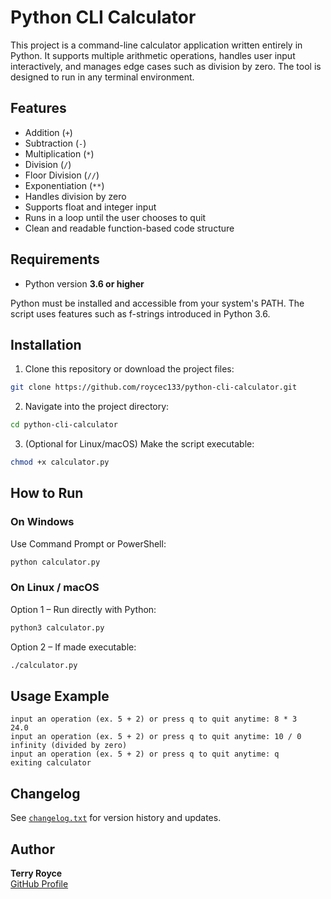 # Python CLI Calculator

This project is a command-line calculator application written entirely in Python. It supports multiple arithmetic operations, handles user input interactively, and manages edge cases such as division by zero. The tool is designed to run in any terminal environment.

## Features

- Addition (`+`)
- Subtraction (`-`)
- Multiplication (`*`)
- Division (`/`)
- Floor Division (`//`)
- Exponentiation (`**`)
- Handles division by zero
- Supports float and integer input
- Runs in a loop until the user chooses to quit
- Clean and readable function-based code structure

## Requirements

- Python version **3.6 or higher**

Python must be installed and accessible from your system's PATH. The script uses features such as f-strings introduced in Python 3.6.

## Installation

1. Clone this repository or download the project files:

```bash
git clone https://github.com/roycec133/python-cli-calculator.git
```

2. Navigate into the project directory:

```bash
cd python-cli-calculator
```

3. (Optional for Linux/macOS) Make the script executable:

```bash
chmod +x calculator.py
```

## How to Run

### On Windows

Use Command Prompt or PowerShell:

```bash
python calculator.py
```

### On Linux / macOS

Option 1 – Run directly with Python:

```bash
python3 calculator.py
```

Option 2 – If made executable:

```bash
./calculator.py
```

## Usage Example

```
input an operation (ex. 5 + 2) or press q to quit anytime: 8 * 3
24.0
input an operation (ex. 5 + 2) or press q to quit anytime: 10 / 0
infinity (divided by zero)
input an operation (ex. 5 + 2) or press q to quit anytime: q
exiting calculator
```

## Changelog

See [`changelog.txt`](changelog.txt) for version history and updates.

## Author

**Terry Royce**  
[GitHub Profile](https://github.com/roycec133)
